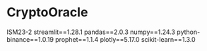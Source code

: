 # CryptoOracle
ISM23-2 
streamlit==1.28.1
pandas==2.0.3
numpy==1.24.3
python-binance==1.0.19
prophet==1.1.4
plotly==5.17.0
scikit-learn==1.3.0
